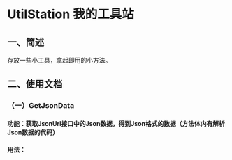 # UtilStation 我的工具站

## 一、简述
  存放一些小工具，拿起即用的小方法。
## 二、使用文档
### （一）GetJsonData
#### 功能：获取JsonUrl接口中的Json数据，得到Json格式的数据（方法体内有解析Json数据的代码）
#### 用法：
